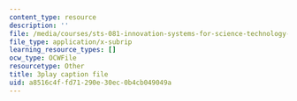 ```yaml
---
content_type: resource
description: ''
file: /media/courses/sts-081-innovation-systems-for-science-technology-energy-manufacturing-and-health-spring-2017/a8516c4ffd71290e30ec0b4cb049049a_44z4NAj-dEw.srt
file_type: application/x-subrip
learning_resource_types: []
ocw_type: OCWFile
resourcetype: Other
title: 3play caption file
uid: a8516c4f-fd71-290e-30ec-0b4cb049049a
---
```

